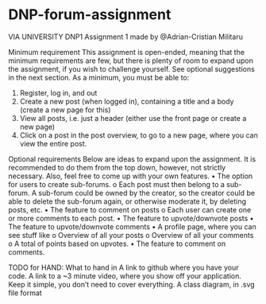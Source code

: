 # DNP-forum-assignment

VIA UNIVERSITY DNP1 Assignment 1 made by @Adrian-Cristian Militaru

Minimum requirement
This assignment is open-ended, meaning that the minimum requirements are few, but there is plenty of 
room to expand upon the assignment, if you wish to challenge yourself. See optional suggestions in the 
next section.
As a minimum, you must be able to:
1. Register, log in, and out
2. Create a new post (when logged in), containing a title and a body (create a new page for this)
3. View all posts, i.e. just a header (either use the front page or create a new page)
4. Click on a post in the post overview, to go to a new page, where you can view the entire post.


Optional requirements
Below are ideas to expand upon the assignment. It is recommended to do them from the top down, 
however, not strictly necessary. Also, feel free to come up with your own features.
• The option for users to create sub-forums. 
o Each post must then belong to a sub-forum. A sub-forum could be owned by the creator, so 
the creator could be able to delete the sub-forum again, or otherwise moderate it, by 
deleting posts, etc.
• The feature to comment on posts
o Each user can create one or more comments to each post.
• The feature to upvote/downvote posts
• The feature to upvote/downvote comments
• A profile page, where you can see stuff like
o Overview of all your posts
o Overview of all your comments
o A total of points based on upvotes.
• The feature to comment on comments.


TODO for HAND:
What to hand in
A link to github where you have your code.
A link to a ~3 minute video, where you show off your application. Keep it simple, you don’t need to cover 
everything.
A class diagram, in .svg file format

